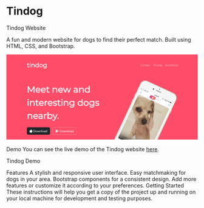 # Tindog
Tindog Website

A fun and modern website for dogs to find their perfect match. Built using HTML, CSS, and Bootstrap.

![Tindog Screenshot](images/Screenshot%202023-11-03%20082920.png)

Demo
You can see the live demo of the Tindog website <a href="https://hamadcoder2.github.io/Tindog-/">here</a>.

Tindog Demo

Features
A stylish and responsive user interface.
Easy matchmaking for dogs in your area.
Bootstrap components for a consistent design.
Add more features or customize it according to your preferences.
Getting Started
These instructions will help you get a copy of the project up and running on your local machine for development and testing purposes.

